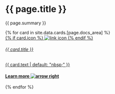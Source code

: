 <div class="mb-xl-5 bg-cover bg-cover__bg-early-3-1">
    <div class="p-2 p-md-5">
    <h1 class="m-0 text-white">{{ page.title }}</h1>
    <p class="mt-0 pb-4 text-white">{{ page.summary }}</p>
      <div class="row d-lg-flex mx-0">
      {% for card in site.data.cards.[page.docs_area] %}
        <div class="col-lg-4 mb-3 mb-lg-0 pb-5">
          <div class="card card-link h-100 d-flex">
          <a href="{{ card.link | relative_url }}" class="h-100">
            <div class="card-body p-4 flex-column justify-content-center align-items-left h-100 card-header-overlap">
              {% if card.icon %}
              <img class="m-0 mb-4 mt-auto" src="{{ card.icon | relative_url }}" alt="link icon" />
              {% endif %}
              <h6 class="mt-2 mt-0 text-black">{{ card.title }}</h6>
              <p class="text-black">{{ card.text | default: "nbsp;" }}</p>
              <h4 class="mb-0 text-electric-purple font-poppins-sb">Learn more <img class="m-0 ml-2" src="{{ 'images/icon-arrow-right-purple.svg' | relative_url }}" alt="arrow right"/></h4>
            </div>
            </a>
          </div>
        </div>
      {% endfor %}
      </div>
    </div>
</div>
